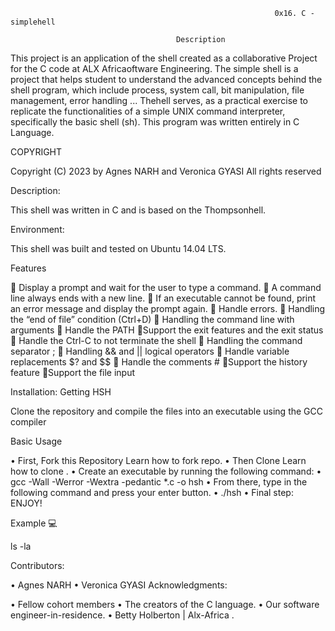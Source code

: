                                                                0x16. C -simplehell

                                         Description

This project is an application of the shell created as a collaborative Project for the C code at ALX Africaoftware Engineering. The simple shell is a project that helps student to understand the advanced concepts behind the shell program, which include process, system call, bit manipulation, file management, error handling ...
Thehell serves, as a practical exercise to replicate the functionalities of a simple UNIX command interpreter, specifically the basic shell (sh). This program was written entirely in C Language.

COPYRIGHT

Copyright (C) 2023 by Agnes NARH and Veronica GYASI
All rights reserved

Description:

This shell was written in C and is based on the Thompsonhell.

Environment:

This shell was built and tested on Ubuntu 14.04 LTS.

Features

	Display a prompt and wait for the user to type a command.
	 A command line always ends with a new line.
	If an executable cannot be found, print an error message and display the prompt again.
	Handle errors.
	Handling the “end of file” condition (Ctrl+D)
	Handling the command line with arguments
	Handle the PATH
Support the exit features and the exit status
	Handle the Ctrl-C to not terminate the shell
	Handling the command separator ;
	Handling && and || logical operators
	Handle variable replacements $? and $$
	Handle the comments #
Support the history feature
Support the file input

Installation: Getting HSH

Clone the repository and compile the files into an executable using the GCC compiler

Basic Usage  

•	First, Fork this Repository Learn how to fork repo.
•	Then Clone Learn how to clone .
•	Create an executable by running the following command:
•	gcc -Wall -Werror -Wextra -pedantic *.c -o hsh
•	From there, type in the following command and press your enter button.
•	./hsh
•	Final step: ENJOY!

Example 💻

ls -la 
 
Contributors:

•	Agnes NARH
•	Veronica GYASI
Acknowledgments:

•	Fellow cohort members
•	The creators of the C language.
•	Our software engineer-in-residence.
•	Betty Holberton | Alx-Africa .
 


